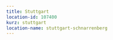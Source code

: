 ```yaml
---
title: Stuttgart
location-id: 107400
kurz: stuttgart
location-name: stuttgart-schnarrenberg
---
```

